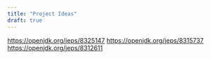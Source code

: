 ```yaml
---
title: "Project Ideas"
draft: true
---
```


https://openjdk.org/jeps/8325147
https://openjdk.org/jeps/8315737
https://openjdk.org/jeps/8312611